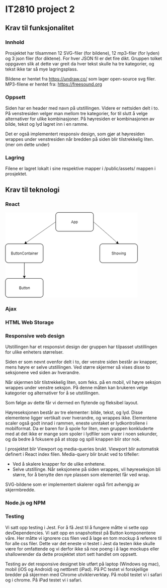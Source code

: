 # IT2810 project 2

## Krav til funksjonalitet

### Innhold
Prosjektet har tilsammen 12 SVG-filer (for bildene), 12 mp3-filer (for lyden) og 3 json filer (for diktene).
For hver JSON fil er det fire dikt. Gruppen tolket oppgaven slik at dette var greit da hver tekst skulle ha tre kategorier, og tekst ikke tar så mye lagringsplass.

Bildene er hentet fra https://undraw.co/ som lager open-source svg filer.
MP3-filene er hentet fra: https://freesound.org

### Oppsett
Siden har en header med navn på utstillingen. Videre er nettsiden delt i to. På venstresiden velger man mellom tre kategorier, for til slutt å velge alternativer for ulike kombinasjoner.
På høyresiden er kombinasjonen av bilde, tekst og lyd lagret inn i en ramme. 

Det er også implementert responsiv design, som gjør at høyresiden wrappes under venstresiden når bredden på siden blir tilstrekkelig liten. (mer om dette under)

### Lagring
Filene er lagret lokalt i sine respektive mapper i /public/assets/ mappen i prosjektet.

## Krav til teknologi

### React
![Komponent Struktur](componentStructure.png)

### Ajax

### HTML Web Storage

### Responsive web design
Utstillingen har et responsivt design der gruppen har tilpasset utstillingen for ulike enheters størrelser.

Siden er som nevnt ovenfor delt i to, der venstre siden består av knapper, mens høyre er selve utstillingen. Ved større skjermer så vises disse to seksjonene ved siden av hverandre.

Når skjermen blir tilstrekkelig liten, som feks. på en mobil, vil høyre seksjon wrappes under venstre seksjon. På denne måten kan brukeren velge kategorier og alternativer for å se utstillingen.

Som følge av dette får vi dermed en flytende og fleksibel layout.

Høyreseksjonen består av tre elementer: bilde, tekst, og lyd. Disse elementene ligger vertikalt over hverandre, og wrappes ikke. Elementene scaler også godt innad i rammen, eneste unntaket er lydkontrollene i mobilformat. Da er baren for å spole for liten, men gruppen konkluderte med at det ikke er mange som spoler i lydfiler som varer i noen sekunder, og da bedre å fokusere på at stopp og spill knappen blir stor nok. 

I prosjektet blir Viewport og media-queries brukt. Viewport blir automatisk definert i React index filen. Media-query blir brukt ved to tilfeller:
- Ved å skalere knapper for de ulike enhetene.
- Selve utstillinge. Når seksjonene på siden wrappes, vil høyreseksjon bli større, for å benytte den nye plassen som elementet får ved wrap.

SVG-bildene som er implementert skalerer også fint avhengig av skjermbredde.


### Node.js og NPM

### Testing

Vi satt opp testing i Jest. For å få Jest til å fungere måtte vi sette opp devDependencies. Vi satt opp en snapshottest på Button komponentene våre. 
Her måtte vi ignorere css filen ved å lage en tom mockup å referere til for alle css filer. 
Dette var det eneste vi testet i Jest da testen ikke skulle være for omfattende og vi derfor ikke så noe poeng i å lage mockups eller shallowrender da dette prosjektet stort sett handlet om oppsett.

Testing av det responsive designet ble utført på laptop (Windows og mac), mobil (iOS og Android) og nettbrett (iPad). På PC testet vi forskjellige bredder på skjermen med Chrome utviklerverktøy. På mobil testet vi i safari og i chrome. På iPad testet vi i safari. 



